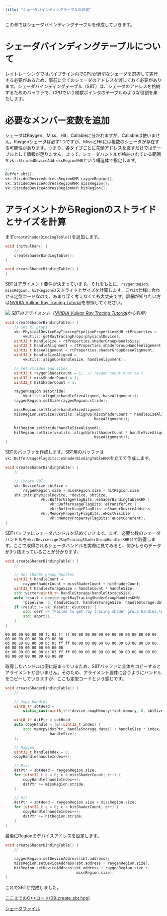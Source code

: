 ```yaml
---
title: "シェーダバインディングテーブルの作成"
---
```


この章ではシェーダバインディングテーブルを作成していきます。

# シェーダバインディングテーブルについて

レイトレーシングではパイプライン内でGPUが適切なシェーダを選択して実行する必要があるため、事前に全てのシェーダのアドレスを渡しておく必要があります。シェーダバインディングテーブル（SBT）は、シェーダのアドレスを格納するためのバッファで、CPUでいう関数ポインタのテーブルのような役割を果たします。

# 必要なメンバー変数を追加

シェーダはRaygen、Miss、Hit、Callableに分かれますが、Callableは使いません。Raygenシェーダは必ず1つですが、MissとHitには複数のシェーダが存在する可能性があります。つまり、各タイプごとに先頭アドレスを渡すだけではテーブルとして情報が足りません。よって、シェーダハンドルが格納されている範囲を`vk::StridedDeviceAddressRegionKHR`という構造体で指定します。

```cpp
// ...
Buffer sbt{};
vk::StridedDeviceAddressRegionKHR raygenRegion{};
vk::StridedDeviceAddressRegionKHR missRegion{};
vk::StridedDeviceAddressRegionKHR hitRegion{};
```

# アライメントからRegionのストライドとサイズを計算

まず`createShaderBindingTable()`を追加します。

```cpp
void initVulkan() {
    // ...
    createShaderBindingTable();
}

void createShaderBindingTable() {
}
```

SBTはアライメント要件が決まっています。それをもとに、`raygenRegion`、`missRegion`、`hitRegion`のストライドとサイズを計算します。これは仕様に合わせる定型コードなので、あまり深く考えなくても大丈夫です。詳細が知りたい方は[NVIDIA Vulkan Ray Tracing Tutorial](https://nvpro-samples.github.io/vk_raytracing_tutorial_KHR/)を参照してください。

![](https://nvpro-samples.github.io/vk_raytracing_tutorial_KHR/Images/sbt_0.png)
*SBTのアライメント（[NVIDIA Vulkan Ray Tracing Tutorial](https://nvpro-samples.github.io/vk_raytracing_tutorial_KHR/)から引用）*

```cpp
void createShaderBindingTable() {
    // Get RT props
    vk::PhysicalDeviceRayTracingPipelinePropertiesKHR rtProperties =
        vkutils::getRayTracingProps(physicalDevice);
    uint32_t handleSize = rtProperties.shaderGroupHandleSize;
    uint32_t handleAlignment = rtProperties.shaderGroupHandleAlignment;
    uint32_t baseAlignment = rtProperties.shaderGroupBaseAlignment;
    uint32_t handleSizeAligned =
        vkutils::alignUp(handleSize, handleAlignment);

    // Set strides and sizes
    uint32_t raygenShaderCount = 1;  // raygen count must be 1
    uint32_t missShaderCount = 1;
    uint32_t hitShaderCount = 1;

    raygenRegion.setStride(
        vkutils::alignUp(handleSizeAligned, baseAlignment));
    raygenRegion.setSize(raygenRegion.stride);

    missRegion.setStride(handleSizeAligned);
    missRegion.setSize(vkutils::alignUp(missShaderCount * handleSizeAligned,
                                        baseAlignment));

    hitRegion.setStride(handleSizeAligned);
    hitRegion.setSize(vkutils::alignUp(hitShaderCount * handleSizeAligned,
                                        baseAlignment));
}
```

SBTのバッファを作成します。SBT用のバッファは`vk::BufferUsageFlagBits::eShaderBindingTableKHR`を立てて作成します。

```cpp
void createShaderBindingTable() {
    // ...

    // Create SBT
    vk::DeviceSize sbtSize =
        raygenRegion.size + missRegion.size + hitRegion.size;
    sbt.init(physicalDevice, *device, sbtSize,
                vk::BufferUsageFlagBits::eShaderBindingTableKHR |
                    vk::BufferUsageFlagBits::eTransferSrc |
                    vk::BufferUsageFlagBits::eShaderDeviceAddress,
                vk::MemoryPropertyFlagBits::eHostVisible |
                    vk::MemoryPropertyFlagBits::eHostCoherent);
}
```

SBTバッファにシェーダハンドルを詰めていきます。まず、必要な数のシェーダハンドルを`vk::Device::getRayTracingShaderGroupHandlesKHR()`で取得します。ここで取得されるシェーダハンドルを実際に見てみると、何かしらのデータが3つ詰まっていることが分かります。

```cpp
void createShaderBindingTable() {
    // ...

    // Get shader group handles
    uint32_t handleCount =
        raygenShaderCount + missShaderCount + hitShaderCount;
    uint32_t handleStorageSize = handleCount * handleSize;
    std::vector<uint8_t> handleStorage(handleStorageSize);
    auto result = device->getRayTracingShaderGroupHandlesKHR(
        *pipeline, 0, handleCount, handleStorageSize, handleStorage.data());
    if (result != vk::Result::eSuccess) {
        std::cerr << "Failed to get ray tracing shader group handles.\n";
        std::abort();
    }
}
```

```
09 00 00 00 00 00 7c 03 ff ff 00 00 00 00 00 00 00 00 00 00 00 00 00 00 00 00 00 00 00 00 00 00
0b 00 00 00 00 00 bc 03 ff ff 00 00 00 00 00 00 00 00 00 00 00 00 00 00 00 00 00 00 00 00 00 00
0c 00 00 00 00 00 dc 03 ff ff 00 00 00 00 00 00 00 00 00 00 00 00 00 00 00 00 00 00 00 00 00 00
```

取得したハンドルは密に詰まっているため、SBTバッファに全体をコピーするとアライメントが合いません。そのため、アライメント要件に合うようにハンドルをコピーしていきますが、ここも定型コードという感じです。

```cpp
void createShaderBindingTable() {
    // ...

    // Copy handles
    uint8_t* sbtHead =
        static_cast<uint8_t*>(device->mapMemory(*sbt.memory, 0, sbtSize));

    uint8_t* dstPtr = sbtHead;
    auto copyHandle = [&](uint32_t index) {
        std::memcpy(dstPtr, handleStorage.data() + handleSize * index,
                    handleSize);
    };

    // Raygen
    uint32_t handleIndex = 0;
    copyHandle(handleIndex++);

    // Miss
    dstPtr = sbtHead + raygenRegion.size;
    for (uint32_t c = 0; c < missShaderCount; c++) {
        copyHandle(handleIndex++);
        dstPtr += missRegion.stride;
    }

    // Hit
    dstPtr = sbtHead + raygenRegion.size + missRegion.size;
    for (uint32_t c = 0; c < hitShaderCount; c++) {
        copyHandle(handleIndex++);
        dstPtr += hitRegion.stride;
    }
}
```

最後にRegionのデバイスアドレスを設定します。

```cpp
void createShaderBindingTable() {
    // ...

    raygenRegion.setDeviceAddress(sbt.address);
    missRegion.setDeviceAddress(sbt.address + raygenRegion.size);
    hitRegion.setDeviceAddress(sbt.address + raygenRegion.size +
                                missRegion.size);
}
```

これでSBTが完成しました。

[ここまでのC++コード(09_create_sbt.hpp)](https://github.com/nishidate-yuki/vulkan_raytracing_from_scratch/blob/master/code/09_create_sbt.hpp)

[シェーダファイル](https://github.com/nishidate-yuki/vulkan_raytracing_from_scratch/tree/master/shaders)
